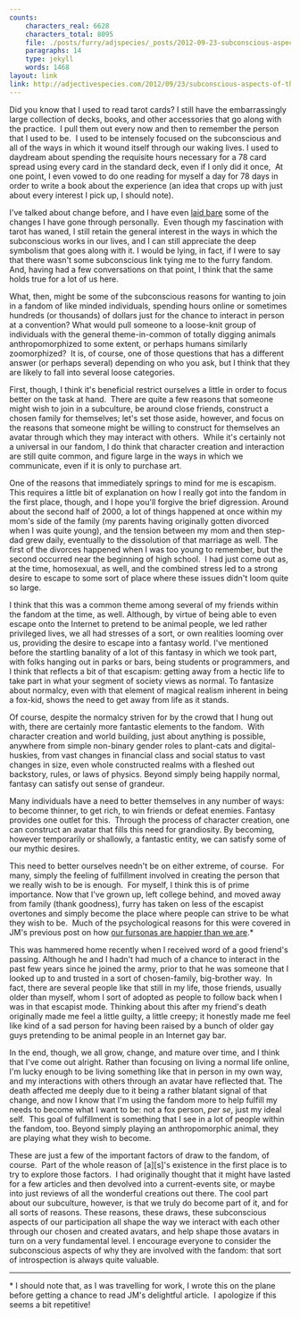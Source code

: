 ```yaml
---
counts:
    characters_real: 6628
    characters_total: 8095
    file: ./posts/furry/adjspecies/_posts/2012-09-23-subconscious-aspects-of-the-fandom.markdown
    paragraphs: 14
    type: jekyll
    words: 1468
layout: link
link: http://adjectivespecies.com/2012/09/23/subconscious-aspects-of-the-fandom/
---
```


Did you know that I used to read tarot cards? I still have the embarrassingly
large collection of decks, books, and other accessories that go along with the
practice.  I pull them out every now and then to remember the person that I used
to be.  I used to be intensely focused on the subconscious and all of the ways
in which it wound itself through our waking lives. I used to daydream about
spending the requisite hours necessary for a 78 card spread using every card in
the standard deck, even if I only did it once,  At one point, I even vowed to do
one reading for myself a day for 78 days in order to write a book about the
experience (an idea that crops up with just about every interest I pick up, I
should note).

I've talked about change before, and I have even [laid
bare](http://adjectivespecies.com/2012/03/21/makyos-kaddish/) some of the
changes I have gone through personally.  Even though my fascination with tarot
has waned, I still retain the general interest in the ways in which the
subconscious works in our lives, and I can still appreciate the deep symbolism
that goes along with it. I would be lying, in fact, if I were to say that there
wasn't some subconscious link tying me to the furry fandom. And, having had a
few conversations on that point, I think that the same holds true for a lot of
us here.<!--more-->

What, then, might be some of the subconscious reasons for
wanting to join in a fandom of like minded individuals, spending hours online or
sometimes hundreds (or thousands) of dollars just for the chance to interact in
person at a convention? What would pull someone to a loose-knit group of
individuals with the general theme-in-common of totally digging animals
anthropomorphized to some extent, or perhaps humans similarly zoomorphized?  It
is, of course, one of those questions that has a different answer (or perhaps
several) depending on who you ask, but I think that they are likely to fall into
several loose categories.

First, though, I think it's beneficial restrict ourselves a little in order to
focus better on the task at hand.  There are quite a few reasons that someone
might wish to join in a subculture, be around close friends, construct a chosen
family for themselves; let's set those aside, however, and focus on the reasons
that someone might be willing to construct for themselves an avatar through
which they may interact with others.  While it's certainly not a universal in
our fandom, I do think that character creation and interaction are still quite
common, and figure large in the ways in which we communicate, even if it is only
to purchase art.

One of the reasons that immediately springs to mind for me is escapism. This
requires a little bit of explanation on how I really got into the fandom in the
first place, though, and I hope you'll forgive the brief digression. Around
about the second half of 2000, a lot of things happened at once within my mom's
side of the family (my parents having originally gotten divorced when I was
quite young), and the tension between my mom and then step-dad grew daily,
eventually to the dissolution of that marriage as well. The first of the
divorces happened when I was too young to remember, but the second occurred near
the beginning of high school.  I had just come out as, at the time, homosexual,
as well, and the combined stress led to a strong desire to escape to some sort
of place where these issues didn't loom quite so large.

I think that this was a common theme among several of my friends within the
fandom at the time, as well. Although, by virtue of being able to even escape
onto the Internet to pretend to be animal people, we led rather privileged
lives, we all had stresses of a sort, or own realities looming over us,
providing the desire to escape into a fantasy world. I've mentioned before the
startling banality of a lot of this fantasy in which we took part, with folks
hanging out in parks or bars, being students or programmers, and I think that
reflects a bit of that escapism: getting away from a hectic life to take part in
what your segment of society views as normal. To fantasize about normalcy, even
with that element of magical realism inherent in being a fox-kid, shows the need
to get away from life as it stands.

Of course, despite the normalcy striven for by the crowd that I hung out with,
there are certainly more fantastic elements to the fandom.  With character
creation and world building, just about anything is possible, anywhere from
simple non-binary gender roles to plant-cats and digital-huskies, from vast
changes in financial class and social status to vast changes in size, even whole
constructed realms with a fleshed out backstory, rules, or laws of physics.
Beyond simply being happily normal, fantasy can satisfy out sense of grandeur.

Many individuals have a need to better themselves in any number of ways: to
become thinner, to get rich, to win friends or defeat enemies. Fantasy provides
one outlet for this.  Through the process of character creation, one can
construct an avatar that fills this need for grandiosity. By becoming, however
temporarily or shallowly, a fantastic entity, we can satisfy some of our mythic
desires.

This need to better ourselves needn't be on either extreme, of course.  For
many, simply the feeling of fulfillment involved in creating the person that we
really wish to be is enough.  For myself, I think this is of prime importance.
Now that I've grown up, left college behind, and moved away from family (thank
goodness), furry has taken on less of the escapist overtones and simply become
the place where people can strive to be what they wish to be.  Much of the
psychological reasons for this were covered in JM's previous post on how [our
fursonas are happier than we
are](http://adjectivespecies.com/2012/09/17/our-fursonas-are-happier-than-we-are/).\*

This was hammered home recently when I received word of a good friend's passing.
Although he and I hadn't had much of a chance to interact in the past few years
since he joined the army, prior to that he was someone that I looked up to and
trusted in a sort of chosen-family, big-brother way.  In fact, there are several
people like that still in my life, those friends, usually older than myself,
whom I sort of adopted as people to follow back when I was in that escapist
mode. Thinking about this after my friend's death originally made me feel a
little guilty, a little creepy; it honestly made me feel like kind of a sad
person for having been raised by a bunch of older gay guys pretending to be
animal people in an Internet gay bar.

In the end, though, we all grow, change, and mature over time, and I think that
I've come out alright. Rather than focusing on living a normal life online, I'm
lucky enough to be living something like that in person in my own way, and my
interactions with others through an avatar have reflected that. The death
affected me deeply due to it being a rather blatant signal of that change, and
now I know that I'm using the fandom more to help fulfill my needs to become
what I want to be: not a fox person, *per se*, just my ideal self.  This goal of
fulfillment is something that I see in a lot of people within the fandom, too.
Beyond simply playing an anthropomorphic animal, they are playing what they wish
to become.

These are just a few of the important factors of draw to the fandom, of course.
 Part of the whole reason of \[a\]\[s\]'s existence in the first place is to try to
explore those factors.  I had originally thought that it might have lasted for a
few articles and then devolved into a current-events site, or maybe into just
reviews of all the wonderful creations out there. The cool part about our
subculture, however, is that we truly do become part of it, and for all sorts of
reasons. These reasons, these draws, these subconscious aspects of our
participation all shape the way we interact with each other through our chosen
and created avatars, and help shape those avatars in turn on a very fundamental
level. I encourage everyone to consider the subconscious aspects of why they are
involved with the fandom: that sort of introspection is always quite valuable.

-----

\* I should note that, as I was travelling for work, I wrote this on the plane
before getting a chance to read JM's delightful article.  I apologize if this
seems a bit repetitive!
